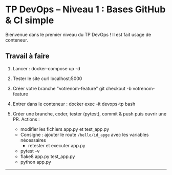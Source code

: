 # TP DevOps – Niveau 1 : Bases GitHub & CI simple

Bienvenue dans le premier niveau du TP DevOps ! 
Il est fait usage de conteneur.

## Travail à faire
1. Lancer :
	docker-compose up -d
2. Tester le site
	curl localhost:5000

3. Créer votre branche "votrenom-feature"
	git checkout -b votrenom-feature

4. Entrer dans le conteneur :
	docker exec -it devops-tp bash

4. Créer une branche, coder, tester (pytest), commit & push puis ouvrir une PR.
   Actions :
      - modifier les fichiers app.py et test_app.py
      - Consigne : ajouter le route `/hello/id_apge` avec les variables nécessaires
         - retester et executer app.py
      - pytest -v
      - flake8 app.py test_app.py
      - python app.py


---



